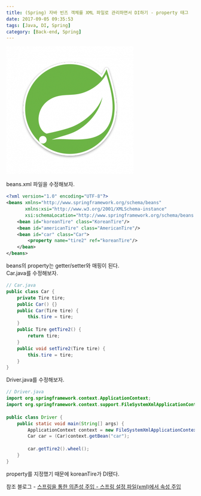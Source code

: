 ```yaml
---
title: (Spring) 자바 빈즈 객체를 XML 파일로 관리하면서 DI하기 - property 태그
date: 2017-09-05 09:35:53
tags: [Java, DI, Spring]
category: [Back-end, Spring]
---
```

![](spring-di-v2/thumb.png)

beans.xml 파일을 수정해보자.  
```xml
<?xml version="1.0" encoding="UTF-8"?>
<beans xmlns="http://www.springframework.org/schema/beans"
       xmlns:xsi="http://www.w3.org/2001/XMLSchema-instance"
       xsi:schemaLocation="http://www.springframework.org/schema/beans http://www.springframework.org/schema/beans/spring-beans.xsd">
    <bean id="koreanTire" class="KoreanTire"/>
    <bean id="americanTire" class="AmericanTire"/>
    <bean id="car" class="Car">
        <property name="tire2" ref="koreanTire"/>
    </bean>
</beans>
```
beans의 property는 getter/setter와 매핑이 된다.  
Car.java를 수정해보자.  
```java
// Car.java
public class Car {
    private Tire tire;
    public Car() {}
    public Car(Tire tire) {
        this.tire = tire;
    }
    public Tire getTire2() {
        return tire;
    }
    public void setTire2(Tire tire) {
        this.tire = tire;
    }
}
```
Driver.java를 수정해보자.  
```java
// Driver.java
import org.springframework.context.ApplicationContext;
import org.springframework.context.support.FileSystemXmlApplicationContext;

public class Driver {
    public static void main(String[] args) {
        ApplicationContext context = new FileSystemXmlApplicationContext("/src/beans.xml");
        Car car = (Car)context.getBean("car");

        car.getTire2().wheel();
    }
}
```
property를 지정했기 때문에 koreanTire가 DI됐다.  

참조 블로그 - [스프링을 통한 의존성 주입 - 스프링 설정 파일(xml)에서 속성 주입](http://expert0226.tistory.com/193)